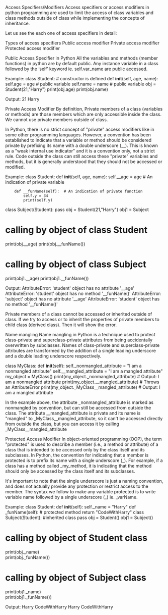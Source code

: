 Access Specifiers/Modifiers
Access specifiers or access modifiers in python programming are used to limit the access of class variables and class methods outside of class while implementing the concepts of inheritance.

Let us see the each one of access specifiers in detail:

Types of access specifiers
Public access modifier
Private access modifier
Protected access modifier


Public Access Specifier in Python
All the variables and methods (member functions) in python are by default public. Any instance variable in a class followed by the ‘self’ keyword ie. self.var_name are public accessed.

Example:
class Student:
    # constructor is defined
    def __init__(self, age, name):
        self.age = age               # public variable
        self.name = name             # public variable
obj = Student(21,"Harry")
print(obj.age)
print(obj.name)

Output:
21
Harry

Private Access Modifier
By definition, Private members of a class (variables or methods) are those members which are only accessible inside the class. We cannot use private members outside of class.

In Python, there is no strict concept of "private" access modifiers like in some other programming languages. However, a convention has been established to indicate that a variable or method should be considered private by prefixing its name with a double underscore (__). This is known as a "weak internal use indicator" and it is a convention only, not a strict rule. Code outside the class can still access these "private" variables and methods, but it is generally understood that they should not be accessed or modified.

Example:
class Student: 
    def __init__(self, age, name): 
        self.__age = age      # An indication of private variable
        
        def __funName(self):  # An indication of private function
            self.y = 34
            print(self.y)
class Subject(Student):
    pass
obj = Student(21,"Harry")
obj1 = Subject
# calling by object of class Student
print(obj.__age)
print(obj.__funName())
# calling by object  of class Subject
print(obj1.__age)
print(obj1.__funName())

Output:
AttributeError: 'student' object has no attribute '__age'
AttributeError: 'student' object has no method '__funName()'
AttributeError: 'subject' object has no attribute '__age'
AttributeError: 'student' object has no method '__funName()'

Private members of a class cannot be accessed or inherited outside of class. If we try to access or to inherit the properties of private members to child class (derived class). Then it will show the error.

Name mangling
Name mangling in Python is a technique used to protect class-private and superclass-private attributes from being accidentally overwritten by subclasses. Names of class-private and superclass-private attributes are transformed by the addition of a single leading underscore and a double leading underscore respectively.

class MyClass:
    def __init__(self):
        self._nonmangled_attribute = "I am a nonmangled attribute"
        self.__mangled_attribute = "I am a mangled attribute"
my_object = MyClass()
print(my_object._nonmangled_attribute) # Output: I am a nonmangled attribute
print(my_object.__mangled_attribute) # Throws an AttributeError
print(my_object._MyClass__mangled_attribute) # Output: I am a mangled attribute

In the example above, the attribute _nonmangled_attribute is marked as nonmangled by convention, but can still be accessed from outside the class. The attribute __mangled_attribute is private and its name is "mangled" to _MyClass__mangled_attribute, so it can't be accessed directly from outside the class, but you can access it by calling _MyClass__mangled_attribute


Protected Access Modifier
In object-oriented programming (OOP), the term "protected" is used to describe a member (i.e., a method or attribute) of a class that is intended to be accessed only by the class itself and its subclasses. In Python, the convention for indicating that a member is protected is to prefix its name with a single underscore (_). For example, if a class has a method called _my_method, it is indicating that the method should only be accessed by the class itself and its subclasses.

It's important to note that the single underscore is just a naming convention, and does not actually provide any protection or restrict access to the member. The syntax we follow to make any variable protected is to write variable name followed by a single underscore (_) ie. _varName.

Example:
class Student:
    def __init__(self):
        self._name = "Harry"
    def _funName(self):      # protected method
        return "CodeWithHarry"
class Subject(Student):       #inherited class
    pass
obj = Student()
obj1 = Subject()
# calling by object of Student class
print(obj._name)      
print(obj._funName())     
# calling by object of Subject class
print(obj1._name)    
print(obj1._funName())

Output:
Harry
CodeWithHarry
Harry
CodeWithHarry